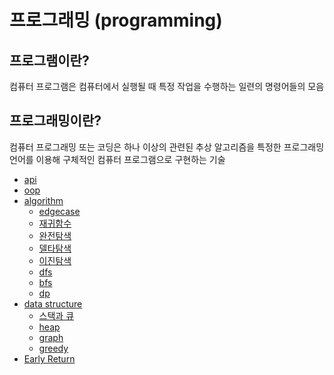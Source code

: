 # 프로그래밍 (programming)

## 프로그램이란?

컴퓨터 프로그램은 컴퓨터에서 실행될 때 특정 작업을 수행하는 일련의 명령어들의 모음

## 프로그래밍이란?

컴퓨터 프로그래밍 또는 코딩은 하나 이상의 관련된 추상 알고리즘을 특정한 프로그래밍 언어를 이용해 구체적인 컴퓨터 프로그램으로 구현하는 기술

- [api](https://github.com/sotthang/TIL/blob/master/programming/api.md)
- [oop](https://github.com/sotthang/TIL/blob/master/programming/oop.md)
- [algorithm](https://github.com/sotthang/TIL/blob/master/programming/algorithm.md)
  - [edgecase](https://github.com/sotthang/TIL/blob/master/programming/edgecase.md)
  - [재귀함수](https://github.com/sotthang/TIL/blob/master/programming/%EC%9E%AC%EA%B7%80%ED%95%A8%EC%88%98.md)
  - [완전탐색](https://github.com/sotthang/TIL/blob/master/programming/bruteforce.md)
  - [델타탐색](https://github.com/sotthang/TIL/blob/master/programming/deltasearch.md)
  - [이진탐색](https://github.com/sotthang/TIL/blob/master/programming/binarysearch.md)
  - [dfs](https://github.com/sotthang/TIL/blob/master/programming/dfs.md)
  - [bfs](https://github.com/sotthang/TIL/blob/master/programming/bfs.md)
  - [dp](https://github.com/sotthang/TIL/blob/master/programming/dp.md)
- [data structure](https://github.com/sotthang/TIL/blob/master/programming/data_structure.md)
  - [스택과 큐](https://github.com/sotthang/TIL/blob/master/programming/stack_queue.md)
  - [heap](https://github.com/sotthang/TIL/blob/master/programming/heap.md)
  - [graph](https://github.com/sotthang/TIL/blob/master/programming/graph.md)
  - [greedy](https://github.com/sotthang/TIL/blob/master/programming/greedy.md)
- [Early Return](https://github.com/sotthang/TIL/blob/master/programming/early_return.md)
